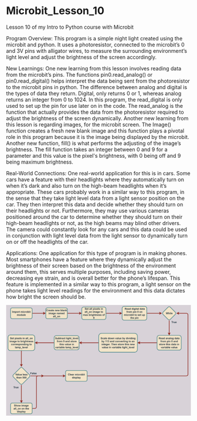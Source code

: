 # Microbit_Lesson_10
Lesson 10 of my Intro to Python course with Microbit

Program Overview: This program is a simple night light created using the microbit and python. It uses a photoresistor, connected to the microbit’s 0 and 3V pins with alligator wires, to measure the surrounding environment’s light level and adjust the brightness of the screen accordingly.


New Learnings: One new learning from this lesson involves reading data from the microbit’s pins. The functions pin0.read_analog() or pin0.read_digital() helps interpret the data being sent from the photoresistor to the microbit pins in python. The difference between analog and digital is the types of data they return. Digital, only returns 0 or 1, whereas analog returns an integer from 0 to 1024. In this program, the read_digital is only used to set up the pin for use later on in the code. The read_analog is the function that actually provides the data from the photoresistor required to adjust the brightness of the screen dynamically. Another new learning from this lesson is regarding images, for the microbit screen. The Image() function creates a fresh new blank image and this function plays a pivotal role in this program because it is the image being displayed by the microbit. Another new function, fill() is what performs the adjusting of the image’s brightness. The fill function takes an integer between 0 and 9 for a parameter and this value is the pixel's brightness, with 0 being off and 9 being maximum brightness.


Real-World Connections: One real-world application for this is in cars. Some cars have a feature with their headlights where they automatically turn on when it’s dark and also turn on the high-beam headlights when it’s appropriate. These cars probably work in a similar way to this program, in the sense that they take light level data from a light sensor position on the car. They then interpret this data and decide whether they should turn on their headlights or not. Furthermore, they may use various cameras positioned around the car to determine whether they should turn on their high-beam headlights or not, as the high beams may blind other drivers. The camera could constantly look for any cars and this data could be used in conjunction with light level data from the light sensor to dynamically turn on or off the headlights of the car.


Applications: One application for this type of program is in making phones. Most smartphones have a feature where they dynamically adjust the brightness of their screen based on the brightness of the environment around them, this serves multiple purposes, including saving power, decreasing eye strain, and is overall better for the phone’s lifespan. This feature is implemented in a similar way to this program, a light sensor on the phone takes light level readings for the environment and this data dictates how bright the screen should be.

![Image](Flowchart.png)